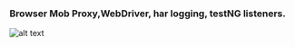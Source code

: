 ###  Browser Mob Proxy,WebDriver, har logging, testNG listeners.
                                                           
![alt text](https://user-images.githubusercontent.com/29536580/28493929-b5ac1396-6f28-11e7-922c-a00179688180.jpg)
